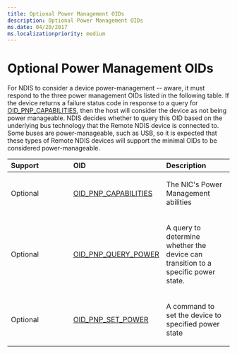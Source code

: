 ```yaml
---
title: Optional Power Management OIDs
description: Optional Power Management OIDs
ms.date: 04/20/2017
ms.localizationpriority: medium
---
```


# Optional Power Management OIDs





For NDIS to consider a device power-management -- aware, it must respond to the three power management OIDs listed in the following table. If the device returns a failure status code in response to a query for [OID\_PNP\_CAPABILITIES](./oid-pnp-capabilities.md), then the host will consider the device as not being power manageable. NDIS decides whether to query this OID based on the underlying bus technology that the Remote NDIS device is connected to. Some buses are power-manageable, such as USB, so it is expected that these types of Remote NDIS devices will support the minimal OIDs to be considered power-manageable.

<table>
<colgroup>
<col width="33%" />
<col width="33%" />
<col width="33%" />
</colgroup>
<thead>
<tr class="header">
<th align="left">Support</th>
<th align="left">OID</th>
<th align="left">Description</th>
</tr>
</thead>
<tbody>
<tr class="odd">
<td align="left"><p>Optional</p></td>
<td align="left"><p><a href="/windows-hardware/drivers/network/oid-pnp-capabilities" data-raw-source="[OID_PNP_CAPABILITIES](./oid-pnp-capabilities.md)">OID_PNP_CAPABILITIES</a></p></td>
<td align="left"><p>The NIC's Power Management abilities</p></td>
</tr>
<tr class="even">
<td align="left"><p>Optional</p></td>
<td align="left"><p><a href="/windows-hardware/drivers/network/oid-pnp-query-power" data-raw-source="[OID_PNP_QUERY_POWER](./oid-pnp-query-power.md)">OID_PNP_QUERY_POWER</a></p></td>
<td align="left"><p>A query to determine whether the device can transition to a specific power state.</p></td>
</tr>
<tr class="odd">
<td align="left"><p>Optional</p></td>
<td align="left"><p><a href="/windows-hardware/drivers/network/oid-pnp-set-power" data-raw-source="[OID_PNP_SET_POWER](./oid-pnp-set-power.md)">OID_PNP_SET_POWER</a></p></td>
<td align="left"><p>A command to set the device to specified power state</p></td>
</tr>
</tbody>
</table>

 

